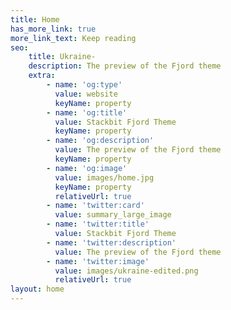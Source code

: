 ```yaml
---
title: Home
has_more_link: true
more_link_text: Keep reading
seo:
    title: Ukraine-
    description: The preview of the Fjord theme
    extra:
        - name: 'og:type'
          value: website
          keyName: property
        - name: 'og:title'
          value: Stackbit Fjord Theme
          keyName: property
        - name: 'og:description'
          value: The preview of the Fjord theme
          keyName: property
        - name: 'og:image'
          value: images/home.jpg
          keyName: property
          relativeUrl: true
        - name: 'twitter:card'
          value: summary_large_image
        - name: 'twitter:title'
          value: Stackbit Fjord Theme
        - name: 'twitter:description'
          value: The preview of the Fjord theme
        - name: 'twitter:image'
          value: images/ukraine-edited.png
          relativeUrl: true
layout: home
---
```

